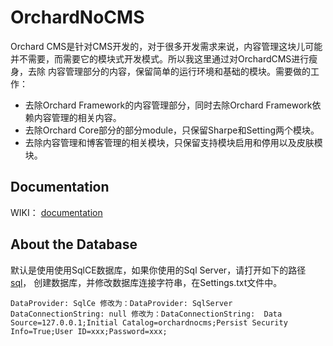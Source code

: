 OrchardNoCMS
============
Orchard CMS是针对CMS开发的，对于很多开发需求来说，内容管理这块儿可能并不需要，而需要它的模块式开发模式。所以我这里通过对OrchardCMS进行瘦身，去除
内容管理部分的内容，保留简单的运行环境和基础的模块。需要做的工作：
+ 去除Orchard Framework的内容管理部分，同时去除Orchard Framework依赖内容管理的相关内容。
+ 去除Orchard Core部分的部分module，只保留Sharpe和Setting两个模块。
+ 去除内容管理和博客管理的相关模块，只保留支持模块启用和停用以及皮肤模块。


## Documentation
WIKI： [documentation](https://github.com/nicholaspei/OrchardNoCMS/wiki/_pages)

## About the Database
默认是使用使用SqlCE数据库，如果你使用的Sql Server，请打开如下的路径[sql](https://github.com/nicholaspei/OrchardNoCMS/blob/master/OrchardNoCMS.sql)，
创建数据库，并修改数据库连接字符串，在Settings.txt文件中。

```
DataProvider: SqlCe 修改为：DataProvider: SqlServer
DataConnectionString: null 修改为：DataConnectionString:  Data Source=127.0.0.1;Initial Catalog=orchardnocms;Persist Security Info=True;User ID=xxx;Password=xxx;
```

